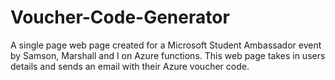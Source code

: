 # Voucher-Code-Generator
A single page web page created for a Microsoft Student Ambassador event by Samson, Marshall and I on Azure functions.
This web page takes in users details and sends an email with their Azure voucher code.
